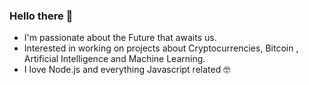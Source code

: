 ### Hello there 👋

- I'm passionate about the Future that awaits us. 
- Interested in working on projects about Cryptocurrencies, Bitcoin , Artificial Intelligence and Machine Learning.
- I love Node.js and everything Javascript related 🤓
